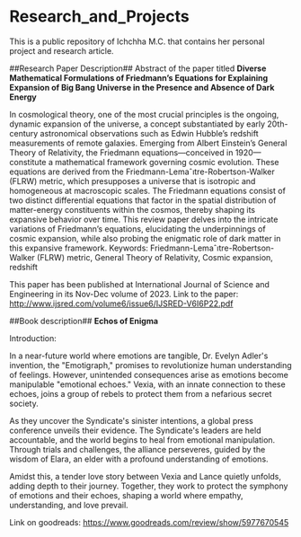# Research_and_Projects


This is a public repository of Ichchha M.C. that contains her personal project and research article.


##Research Paper Description##
Abstract of the paper titled **Diverse Mathematical Formulations of Friedmann’s Equations for Explaining Expansion
of Big Bang Universe in the Presence and Absence of Dark Energy**

In cosmological theory, one of the most crucial principles is the ongoing, dynamic expansion of the universe, a concept substantiated
by early 20th-century astronomical observations such as Edwin Hubble’s redshift measurements of remote galaxies. Emerging
from Albert Einstein’s General Theory of Relativity, the Friedmann equations—conceived in 1920—constitute a mathematical
framework governing cosmic evolution. These equations are derived from the Friedmann-Lemaˆıtre-Robertson-Walker (FLRW)
metric, which presupposes a universe that is isotropic and homogeneous at macroscopic scales. The Friedmann equations consist
of two distinct differential equations that factor in the spatial distribution of matter-energy constituents within the cosmos, thereby
shaping its expansive behavior over time. This review paper delves into the intricate variations of Friedmann’s equations, elucidating
the underpinnings of cosmic expansion, while also probing the enigmatic role of dark matter in this expansive framework.
Keywords: Friedmann-Lemaˆıtre-Robertson-Walker (FLRW) metric, General Theory of Relativity, Cosmic expansion, redshift


This paper has been published at International Journal of Science and Engineering in its Nov-Dec volume of 2023.
Link to the paper: http://www.ijsred.com/volume6/issue6/IJSRED-V6I6P22.pdf


##Book description## **Echos of Enigma**

Introduction: 

In a near-future world where emotions are tangible, Dr. Evelyn Adler's invention, the "Emotigraph," promises to revolutionize human understanding of feelings. However, unintended consequences arise as emotions become manipulable "emotional echoes." Vexia, with an innate connection to these echoes, joins a group of rebels to protect them from a nefarious secret society.

As they uncover the Syndicate's sinister intentions, a global press conference unveils their evidence. The Syndicate's leaders are held accountable, and the world begins to heal from emotional manipulation. Through trials and challenges, the alliance perseveres, guided by the wisdom of Elara, an elder with a profound understanding of emotions.

Amidst this, a tender love story between Vexia and Lance quietly unfolds, adding depth to their journey. Together, they work to protect the symphony of emotions and their echoes, shaping a world where empathy, understanding, and love prevail.

Link on goodreads: https://www.goodreads.com/review/show/5977670545



